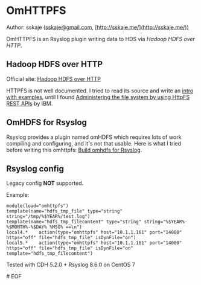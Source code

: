 OmHTTPFS
===
Author: sskaje ([sskaje@gmail.com](mailto:sskaje@gmail.com), [http://sskaje.me/](http://sskaje.me/))

OmHTTPFS is an Rsyslog plugin writing data to HDS via *Hadoop HDFS over HTTP*.


## Hadoop HDFS over HTTP

Official site: [Hadoop HDFS over HTTP](http://hadoop.apache.org/docs/current/hadoop-hdfs-httpfs/index.html)

HTTPFS is not well documented. I tried to read its source and write an [intro with examples](http://sskaje.me/2014/08/doc-for-httpfs/), until I found [Administering the file system by using HttpFS REST APIs](http://www-01.ibm.com/support/knowledgecenter/SSPT3X_2.1.2/com.ibm.swg.im.infosphere.biginsights.admin.doc/doc/admin_fileupload_rest_apis.html) by IBM.


## OmHDFS for Rsyslog
Rsyslog provides a plugin named omHDFS which requires lots of work compiling and configuring, and it's not that usable.
Here is what I tried before writing this omhttpfs: [Build omhdfs for Rsyslog](http://sskaje.me/2014/08/build-omhdfs-rsyslog/).


## Rsyslog config
Legacy config **NOT** supported.


Example:

```
module(load="omhttpfs")
template(name="hdfs_tmp_file" type="string" string="/tmp/%$YEAR%/test.log")
template(name="hdfs_tmp_filecontent" type="string" string="%$YEAR%-%$MONTH%-%$DAY% %MSG% ==\n")
local4.*    action(type="omhttpfs" host="10.1.1.161" port="14000" https="off" file="hdfs_tmp_file" isDynFile="on")
local5.*    action(type="omhttpfs" host="10.1.1.161" port="14000" https="off" file="hdfs_tmp_file" isDynFile="on" template="hdfs_tmp_filecontent")
```

Tested with CDH 5.2.0 + Rsyslog 8.6.0 on CentOS 7

\# EOF
